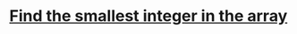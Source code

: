 ﻿# [Find the smallest integer in the array](https://www.codewars.com/kata/find-the-smallest-integer-in-the-array/)
